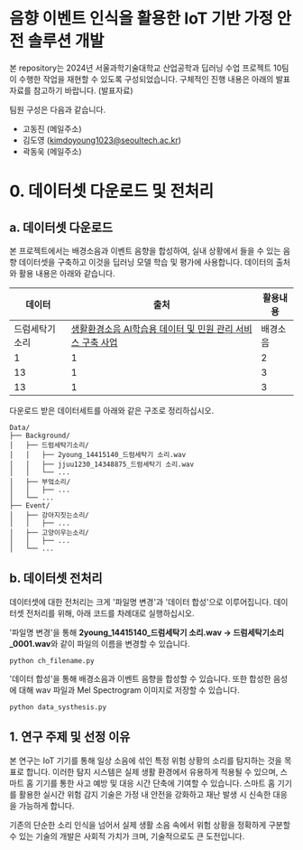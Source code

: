 # 음향 이벤트 인식을 활용한 IoT 기반 가정 안전 솔루션 개발
본 repository는 2024년 서울과학기술대학교 산업공학과 딥러닝 수업 프로젝트 10팀이 수행한 작업을 재현할 수 있도록 구성되었습니다.
구체적인 진행 내용은 아래의 발표자료를 참고하기 바랍니다.
(발표자료)

팀원 구성은 다음과 같습니다.
+ 고동진 (메일주소)
+ 김도영 (kimdoyoung1023@seoultech.ac.kr)
+ 곽동욱 (메일주소)
  
# 0. 데이터셋 다운로드 및 전처리
## a. 데이터셋 다운로드
본 프로젝트에서는 배경소음과 이벤트 음향을 합성하여, 실내 상황에서 들을 수 있는 음향 데이터셋을 구축하고 이것을 딥러닝 모델 학습 및 평가에 사용합니다.
데이터의 출처와 활용 내용은 아래와 같습니다.

| **데이터** |**출처** | **활용내용** |
|------|--------|--------|
| 드럼세탁기소리 | [생활환경소음 AI학습용 데이터 및 민원 관리 서비스 구축 사업](https://aihub.or.kr/aihubdata/data/view.do?currMenu=115&topMenu=100&aihubDataSe=realm&dataSetSn=71296)  |배경소음|
| 1 |1   |2|
| 13 | 1   |3|
| 13 | 1   |3|

다운로드 받은 데이터세트를 아래와 같은 구조로 정리하십시오.

    Data/
    ├── Background/
    │   ├── 드럼세탁기소리/
    │   │   ├── 2young_14415140_드럼세탁기 소리.wav
    │   │   ├── jjuu1230_14348875_드럼세탁기 소리.wav
    │   │   └── ...
    │   ├── 부엌소리/
    │   │   ├── ...
    │   └── ...
    ├── Event/
    │   ├── 강아지짓는소리/
    │   │   ├── ...
    │   ├── 고양이우는소리/
    │   │   ├── ...
    │   └── ...

## b. 데이터셋 전처리
데이터셋에 대한 전처리는 크게 '파일명 변경'과 '데이터 합성'으로 이루어집니다.
데이터셋 전처리를 위해, 아래 코드를 차례대로 실행하십시오.


'파일명 변경'을 통해 **2young_14415140_드럼세탁기 소리.wav -> 드럼세탁기소리_0001.wav**와 같이 파일의 이름을 변경할 수 있습니다.

    python ch_filename.py

'데이터 합성'을 통해 배경소음과 이벤트 음향을 합성할 수 있습니다. 또한 합성한 음성에 대해 wav 파일과 Mel Spectrogram 이미지로 저장할 수 있습니다.

    python data_systhesis.py


## 1. 연구 주제 및 선정 이유
본 연구는 IoT 기기를 통해 일상 소음에 섞인 특정 위험 상황의 소리를 탐지하는 것을 목표로 합니다. 이러한 탐지 시스템은 실제 생활 환경에서 유용하게 적용될 수 있으며, 스마트 홈 기기를 통한 사고 예방 및 대응 시간 단축에 기여할 수 있습니다. 스마트 홈 기기를 활용한 실시간 위험 감지 기술은 가정 내 안전을 강화하고 재난 발생 시 신속한 대응을 가능하게 합니다.

기존의 단순한 소리 인식을 넘어서 실제 생활 소음 속에서 위험 상황을 정확하게 구분할 수 있는 기술의 개발은 사회적 가치가 크며, 기술적으로도 큰 도전입니다.
